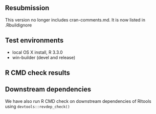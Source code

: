 ## Resubmission
This version no longer includes cran-comments.md. It is now listed in .Rbuildignore

## Test environments
* local OS X install, R 3.3.0
* win-builder (devel and release)

## R CMD check results


## Downstream dependencies

We have also run R CMD check on downstream dependencies of RItools using `devtools::revdep_check()`


